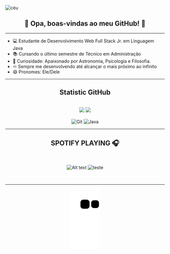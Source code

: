 ![céu](https://imgur.com/JpYkamp.png)

<h2 align="center">🌠 Opa, boas-vindas ao meu GitHub! 🌠</h2>

---

- 💻 Estudante de Desenvolvimento Web Full Stack Jr. em Linguagem Java 
- 📚 Cursando o último semestre de Técnico em Administração
- 🌌 Curiosidade: Apaixonado por Astronomia, Psicologia e Filosofia.
- ♾️ Sempre me desenvolvendo até alcançar o mais próximo ao infinito
- 😄 Pronomes: Ele/Dele

---


<h2 align="center"> Statistic GitHub </h2>

<div align="center"><br>
  
  <a href="https://github.com/samuelsaturn"> 
  <img height="150em" src="https://github-readme-stats.vercel.app/api?username=samuelsaturn&show_icons=true&theme=cobalt&include_all_commits=true&count_private=false"/></a>  
  <img height="150em" src="https://github-readme-stats.vercel.app/api/top-langs/?username=samuelsaturn&layout=compact&langs_count=7&theme=cobalt"/>
  
</div>

<div align="center"><br>
  
<img src="https://cdn.jsdelivr.net/gh/devicons/devicon/icons/git/git-original.svg" alt="Git" height="46" width="65" align="center">  
<img src="https://cdn.jsdelivr.net/gh/devicons/devicon/icons/java/java-original.svg" alt="Java" height="46" width="65" align="center">
  
  
---
  
## SPOTIFY PLAYING 🎧

<div align="center"><br>
  
![Alt text](https://spotify-recently-played-readme.vercel.app/api?user=j9a9tetmkafs7ymqw5mv00o5g) ![teste](https://imgur.com/4EbbEaX.gif) 
  
<div align="center"><br>
  
---  
  
![Snake animation](https://github.com/samuelsaturn/samuelsaturn/blob/output/github-contribution-grid-snake.svg)




<!---
samuelsaturn/samuelsaturn is a ✨ special ✨ repository because its `README.md` (this file) appears on your GitHub profile.
You can click the Preview link to take a look at your changes.
--->
